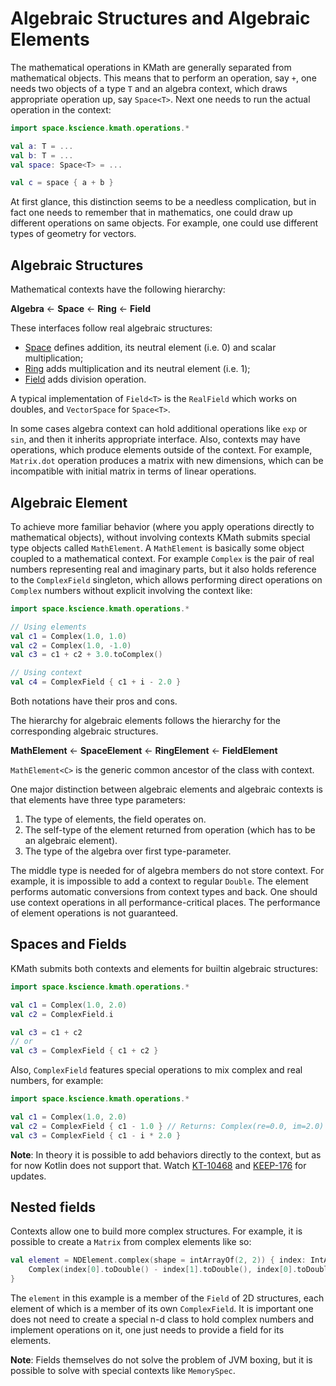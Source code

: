 # Algebraic Structures and Algebraic Elements

The mathematical operations in KMath are generally separated from mathematical objects. This means that to perform an 
operation, say `+`, one needs two objects of a type `T` and an algebra context, which draws appropriate operation up, 
say `Space<T>`. Next one needs to run the actual operation in the context:

```kotlin
import space.kscience.kmath.operations.*

val a: T = ...
val b: T = ...
val space: Space<T> = ...

val c = space { a + b }
```

At first glance, this distinction seems to be a needless complication, but in fact one needs to remember that in 
mathematics, one could draw up different operations on same objects. For example, one could use different types of 
geometry for vectors.

## Algebraic Structures

Mathematical contexts have the following hierarchy:

**Algebra** ← **Space** ← **Ring** ← **Field**

These interfaces follow real algebraic structures:

- [Space](https://mathworld.wolfram.com/VectorSpace.html) defines addition, its neutral element (i.e. 0) and scalar 
multiplication;
- [Ring](http://mathworld.wolfram.com/Ring.html) adds multiplication and its neutral element (i.e. 1);
- [Field](http://mathworld.wolfram.com/Field.html) adds division operation.

A typical implementation of `Field<T>` is the `RealField` which works on doubles, and `VectorSpace` for `Space<T>`.

In some cases algebra context can hold additional operations like `exp` or `sin`, and then it inherits appropriate
interface. Also, contexts may have operations, which produce elements outside of the context. For example, `Matrix.dot` 
operation produces a matrix with new dimensions, which can be incompatible with initial matrix in terms of linear 
operations.

## Algebraic Element

To achieve more familiar behavior (where you apply operations directly to mathematical objects), without involving 
contexts KMath submits special type objects called `MathElement`. A `MathElement` is basically some object coupled to
a mathematical context. For example `Complex` is the pair of real numbers representing real and imaginary parts,
but it also holds reference to the `ComplexField` singleton, which allows performing direct operations on `Complex`
numbers without explicit involving the context like:

```kotlin
import space.kscience.kmath.operations.*

// Using elements
val c1 = Complex(1.0, 1.0)
val c2 = Complex(1.0, -1.0)
val c3 = c1 + c2 + 3.0.toComplex()

// Using context
val c4 = ComplexField { c1 + i - 2.0 }
```

Both notations have their pros and cons.

The hierarchy for algebraic elements follows the hierarchy for the corresponding algebraic structures.

**MathElement** ← **SpaceElement** ← **RingElement** ← **FieldElement**

`MathElement<C>` is the generic common ancestor of the class with context.

One major distinction between algebraic elements and algebraic contexts is that elements have three type 
parameters:

1. The type of elements, the field operates on.
2. The self-type of the element returned from operation (which has to be an algebraic element).
3. The type of the algebra over first type-parameter.

The middle type is needed for of algebra members do not store context. For example, it is impossible to add a context 
to regular `Double`. The element performs automatic conversions from context types and back. One should use context 
operations in all performance-critical places. The performance of element operations is not guaranteed.

## Spaces and Fields

KMath submits both contexts and elements for builtin algebraic structures:

```kotlin
import space.kscience.kmath.operations.*

val c1 = Complex(1.0, 2.0)
val c2 = ComplexField.i

val c3 = c1 + c2
// or
val c3 = ComplexField { c1 + c2 }
```

Also, `ComplexField` features special operations to mix complex and real numbers, for example:

```kotlin
import space.kscience.kmath.operations.*

val c1 = Complex(1.0, 2.0)
val c2 = ComplexField { c1 - 1.0 } // Returns: Complex(re=0.0, im=2.0)
val c3 = ComplexField { c1 - i * 2.0 }
```

**Note**: In theory it is possible to add behaviors directly to the context, but as for now Kotlin does not support 
that. Watch [KT-10468](https://youtrack.jetbrains.com/issue/KT-10468) and 
[KEEP-176](https://github.com/Kotlin/KEEP/pull/176) for updates.

## Nested fields

Contexts allow one to build more complex structures. For example, it is possible to create a `Matrix` from complex 
elements like so:

```kotlin
val element = NDElement.complex(shape = intArrayOf(2, 2)) { index: IntArray ->
    Complex(index[0].toDouble() - index[1].toDouble(), index[0].toDouble() + index[1].toDouble())
}
```

The `element` in this example is a member of the `Field` of 2D structures, each element of which is a member of its own
`ComplexField`. It is important one does not need to create a special n-d class to hold complex
numbers and implement operations on it, one just needs to provide a field for its elements.

**Note**: Fields themselves do not solve the problem of JVM boxing, but it is possible to solve with special contexts like
`MemorySpec`.
